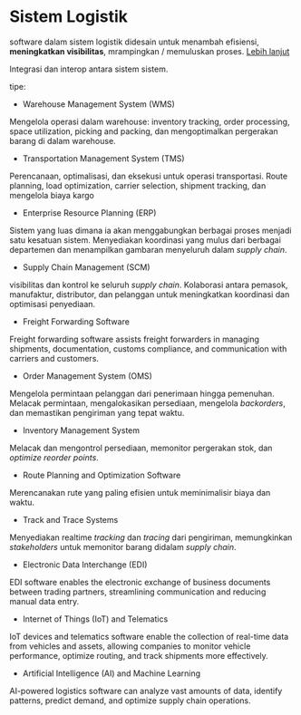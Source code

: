 # Sistem Logistik

software dalam sistem logistik didesain untuk menambah efisiensi, **meningkatkan visibilitas**, mrampingkan / memuluskan proses.
[Lebih lanjut](./logistik/sistem.md)

Integrasi dan interop antara sistem sistem.

tipe:

- Warehouse Management System (WMS)

Mengelola operasi dalam warehouse: inventory tracking, order processing, space utilization, picking and packing, dan mengoptimalkan pergerakan barang di dalam warehouse.

- Transportation Management System (TMS)

Perencanaan, optimalisasi, dan eksekusi untuk operasi transportasi. Route planning, load optimization, carrier selection, shipment tracking, dan mengelola biaya kargo

- Enterprise Resource Planning (ERP)

Sistem yang luas dimana ia akan menggabungkan berbagai proses menjadi satu kesatuan sistem. Menyediakan koordinasi yang mulus dari berbagai departemen dan menampilkan gambaran menyeluruh dalam *supply chain*.

- Supply Chain Management (SCM)

visibilitas dan kontrol ke seluruh *supply chain*. Kolaborasi antara pemasok, manufaktur, distributor, dan pelanggan untuk meningkatkan koordinasi dan optimisasi penyediaan.

- Freight Forwarding Software

Freight forwarding software assists freight forwarders in managing shipments, documentation, customs compliance, and communication with carriers and customers.

- Order Management System (OMS)

Mengelola permintaan pelanggan dari penerimaan hingga pemenuhan. Melacak permintaan, mengalokasikan persediaan, mengelola *backorders*, dan memastikan pengiriman yang tepat waktu.

- Inventory Management System

Melacak dan mengontrol persediaan, memonitor pergerakan stok, dan *optimize reorder points*.

- Route Planning and Optimization Software

Merencanakan rute yang paling efisien untuk meminimalisir biaya dan waktu.

- Track and Trace Systems

Menyediakan realtime *tracking* dan *tracing* dari pengiriman, memungkinkan *stakeholders* untuk memonitor barang didalam *supply chain*.

- Electronic Data Interchange (EDI)

EDI software enables the electronic exchange of business documents between trading partners, streamlining communication and reducing manual data entry.

- Internet of Things (IoT) and Telematics

IoT devices and telematics software enable the collection of real-time data from vehicles and assets, allowing companies to monitor vehicle performance, optimize routing, and track shipments more effectively.

- Artificial Intelligence (AI) and Machine Learning

AI-powered logistics software can analyze vast amounts of data, identify patterns, predict demand, and optimize supply chain operations.
